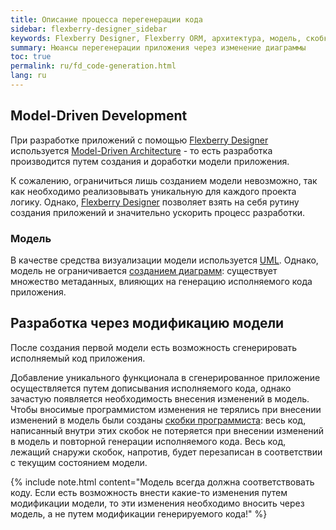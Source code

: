 ```yaml
---
title: Описание процесса перегенерации кода
sidebar: flexberry-designer_sidebar
keywords: Flexberry Designer, Flexberry ORM, архитектура, модель, скобки программиста
summary: Нюансы перегенерации приложения через изменение диаграммы
toc: true
permalink: ru/fd_code-generation.html
lang: ru
---
```


## Model-Driven Development

При разработке приложений с помощью [Flexberry Designer](fd_landing_page.html) используется [Model-Driven Architecture](https://ru.wikipedia.org/wiki/Model_Driven_Architecture) - то есть разработка производится путем создания и доработки модели приложения.

К сожалению, ограничиться лишь созданием модели невозможно, так как необходимо реализовывать уникальную для каждого проекта логику. Однако, [Flexberry Designer](fd_landing_page.html) позволяет взять на себя рутину создания приложений и значительно ускорить процесс разработки.

### Модель

В качестве средства визуализации модели используется [UML](http://ru.wikipedia.org/wiki/UML). Однако, модель не ограничивается [созданием диаграмм](fd_editing-diagram.html): существует множество метаданных, влияющих на генерацию исполняемого кода приложения.

## Разработка через модификацию модели

После создания первой модели есть возможность сгенерировать исполняемый код приложения. 

Добавление уникального функционала в сгенерированное приложение осуществляется путем дописывания исполняемого кода, однако зачастую появляется необходимость внесения изменений в модель. Чтобы вносимые программистом изменения не терялись при внесении изменений в модель были созданы [скобки программиста](fo_programmer-brackets.html): весь код, написанный внутри этих скобок не потеряется при внесении изменений в модель и повторной генерации исполняемого кода. Весь код, лежащий снаружи скобок, напротив, будет перезаписан в соответствии с текущим состоянием модели.

{% include note.html content="Модель всегда должна соответствовать коду. Если есть возможность внести какие-то изменения путем модификации модели, то эти изменения необходимо вносить через модель, а не путем модификации генерируемого кода!" %}
